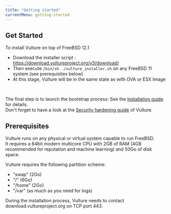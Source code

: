```yaml
---
title: "Getting started"
currentMenu: getting-started
---
```


## Get Started

To install Vulture on top of FreeBSD 12.1 
 - Download the installer script : https://download.vultureproject.org/v3/download/
 - Then execute `/bin/sh ./vulture_installer.sh` on any FreeBSD 11 system (see prerequisites below)
 - At this stage, Vulture will be in the same state as with OVA or ESX Image
<br/>

The final step is to launch the bootstrap process: See the [Installation guide](/doc/install/steps.html) for details.<br/>
Don't forget to have a look at the [Security hardening guide](/doc/install/security.html) of Vulture.


## Prerequisites

Vulture runs on any physical or virtual system capable to run FreeBSD. <br/>
It requires a 64bit modern multicore CPU with 2GB of RAM (4GB recommended for reputation and machine learning) and 50Go of disk space.

Vulture requires the following partition scheme:
 - "swap" (2Go)
 - "/" (6Go)
 - "/home" (2Go)
 - "/var" (as much as you need for logs)

During the installation process, Vulture needs to contact download.vultureproject.org on TCP port 443.


